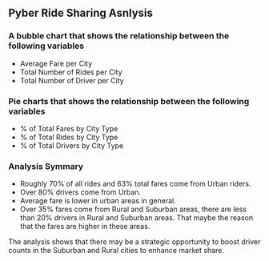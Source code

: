 ## Pyber Ride Sharing Asnlysis

### A bubble chart that shows the relationship between the following variables
* Average Fare per City
* Total Number of Rides per City
* Total Number of Driver per City

### Pie charts that shows the relationship between the following variables
* % of Total Fares by City Type
* % of Total Rides by City Type
* % of Total Drivers by City Type


### Analysis Symmary

* Roughly 70% of all rides and 63% total fares come from Urban riders.
* Over 80% drivers come from Urban.
* Average fare is lower in urban areas in general.
* Over 35% fares come from Rural and Suburban areas, there are less than 20% drivers in Rural and Suburban areas. That maybe the reason that the fares are higher in these areas.

The analysis shows that there may be a strategic opportunity to boost driver counts in the Suburban and Rural cities to enhance market share.
